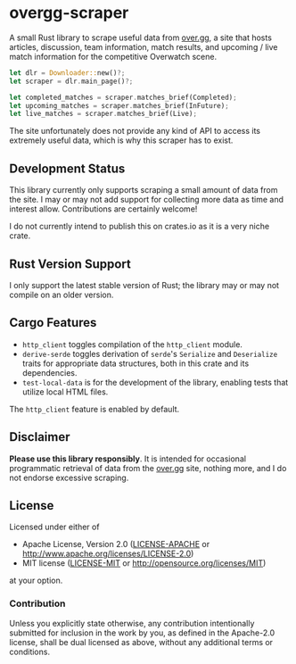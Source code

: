 # overgg-scraper

A small Rust library to scrape useful data from [over.gg](https://www.over.gg/), a site that hosts articles, discussion, team information, match results, and upcoming / live match information for the competitive Overwatch scene.

```rust
let dlr = Downloader::new()?;
let scraper = dlr.main_page()?;

let completed_matches = scraper.matches_brief(Completed);
let upcoming_matches = scraper.matches_brief(InFuture);
let live_matches = scraper.matches_brief(Live);
```

The site unfortunately does not provide any kind of API to access its extremely useful data, which is why this scraper has to exist.

## Development Status

This library currently only supports scraping a small amount of data from the site. I may or may not add support for collecting more data as time and interest allow. Contributions are certainly welcome!

I do not currently intend to publish this on crates.io as it is a very niche crate.

## Rust Version Support

I only support the latest stable version of Rust; the library may or may not compile on an older version.

## Cargo Features

* `http_client` toggles compilation of the `http_client` module.
* `derive-serde` toggles derivation of `serde`'s `Serialize` and `Deserialize` traits for appropriate data structures, both in this crate and its dependencies.
* `test-local-data` is for the development of the library, enabling tests that utilize local HTML files.

The `http_client` feature is enabled by default.

## Disclaimer

**Please use this library responsibly**. It is intended for occasional programmatic retrieval of data from the [over.gg](https://www.over.gg/) site, nothing more, and I do not endorse excessive scraping.

## License

Licensed under either of

* Apache License, Version 2.0
   ([LICENSE-APACHE](LICENSE-APACHE) or http://www.apache.org/licenses/LICENSE-2.0)
* MIT license
   ([LICENSE-MIT](LICENSE-MIT) or http://opensource.org/licenses/MIT)

at your option.

### Contribution

Unless you explicitly state otherwise, any contribution intentionally submitted
for inclusion in the work by you, as defined in the Apache-2.0 license, shall be
dual licensed as above, without any additional terms or conditions.
